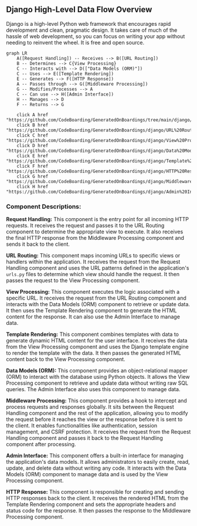 ## Django High-Level Data Flow Overview

Django is a high-level Python web framework that encourages rapid development and clean, pragmatic design. It takes care of much of the hassle of web development, so you can focus on writing your app without needing to reinvent the wheel. It is free and open source.

```mermaid
graph LR
    A([Request Handling]) -- Receives --> B([URL Routing])
    B -- Determines --> C{View Processing}
    C -- Interacts with --> D(["Data Models (ORM)"])
    C -- Uses --> E([Template Rendering])
    E -- Generates --> F([HTTP Response])
    A -- Passes through --> G([Middleware Processing])
    G -- Modifies/Processes --> A
    C -- Can use --> H([Admin Interface])
    H -- Manages --> D
    F -- Returns --> G

    click A href "https://github.com/CodeBoarding/GeneratedOnBoardings/tree/main/django/Request%20Handling.md"
    click B href "https://github.com/CodeBoarding/GeneratedOnBoardings/django/URL%20Routing.md"
    click C href "https://github.com/CodeBoarding/GeneratedOnBoardings/django/View%20Processing.md"
    click D href "https://github.com/CodeBoarding/GeneratedOnBoardings/django/Data%20Models%20(ORM).md"
    click E href "https://github.com/CodeBoarding/GeneratedOnBoardings/django/Template%20Rendering.md"
    click F href "https://github.com/CodeBoarding/GeneratedOnBoardings/django/HTTP%20Response.md"
    click G href "https://github.com/CodeBoarding/GeneratedOnBoardings/django/Middleware%20Processing.md"
    click H href "https://github.com/CodeBoarding/GeneratedOnBoardings/django/Admin%20Interface.md"

```

### Component Descriptions:

**Request Handling:** This component is the entry point for all incoming HTTP requests. It receives the request and passes it to the URL Routing component to determine the appropriate view to execute. It also receives the final HTTP response from the Middleware Processing component and sends it back to the client.

**URL Routing:** This component maps incoming URLs to specific views or handlers within the application. It receives the request from the Request Handling component and uses the URL patterns defined in the application's `urls.py` files to determine which view should handle the request. It then passes the request to the View Processing component.

**View Processing:** This component executes the logic associated with a specific URL. It receives the request from the URL Routing component and interacts with the Data Models (ORM) component to retrieve or update data. It then uses the Template Rendering component to generate the HTML content for the response. It can also use the Admin Interface to manage data.

**Template Rendering:** This component combines templates with data to generate dynamic HTML content for the user interface. It receives the data from the View Processing component and uses the Django template engine to render the template with the data. It then passes the generated HTML content back to the View Processing component.

**Data Models (ORM):** This component provides an object-relational mapper (ORM) to interact with the database using Python objects. It allows the View Processing component to retrieve and update data without writing raw SQL queries. The Admin Interface also uses this component to manage data.

**Middleware Processing:** This component provides a hook to intercept and process requests and responses globally. It sits between the Request Handling component and the rest of the application, allowing you to modify the request before it reaches the view or the response before it is sent to the client. It enables functionalities like authentication, session management, and CSRF protection. It receives the request from the Request Handling component and passes it back to the Request Handling component after processing.

**Admin Interface:** This component offers a built-in interface for managing the application's data models. It allows administrators to easily create, read, update, and delete data without writing any code. It interacts with the Data Models (ORM) component to manage data and is used by the View Processing component.

**HTTP Response:** This component is responsible for creating and sending HTTP responses back to the client. It receives the rendered HTML from the Template Rendering component and sets the appropriate headers and status code for the response. It then passes the response to the Middleware Processing component.
